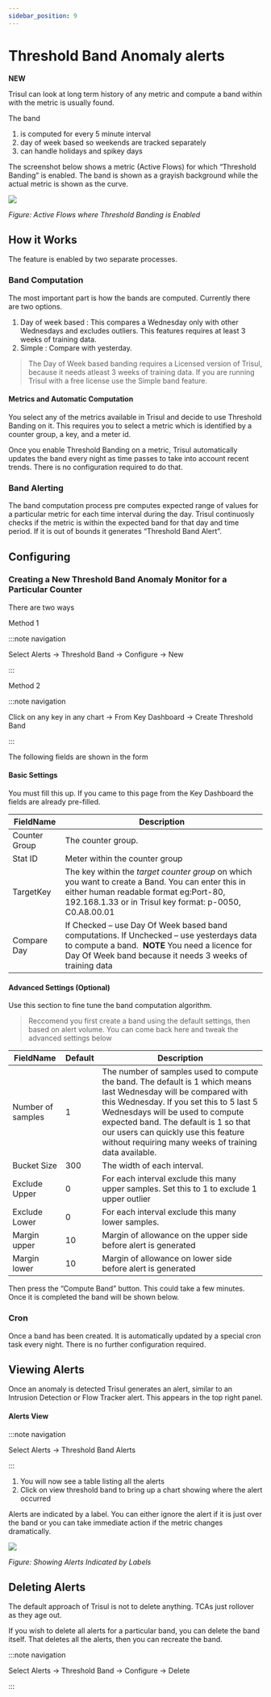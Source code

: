 ```yaml
---
sidebar_position: 9
---
```


# Threshold Band Anomaly alerts

**NEW**

Trisul can look at long term history of any metric and compute a band within with the metric is usually found.

The band

1. is computed for every 5 minute interval
2. day of week based so weekends are tracked separately
3. can handle holidays and spikey days

The screenshot below shows a metric (Active Flows) for which 
“Threshold Banding” is enabled. The band is shown as a grayish 
background while the actual metric is shown as the curve.

![](image/tband1.png)

*Figure: Active Flows where Threshold Banding is Enabled*

## How it Works

The feature is enabled by two separate processes.

### Band Computation

The most important part is how the bands are computed. Currently there are two options.

1. Day of week based : This compares a Wednesday only with other 
   Wednesdays and excludes outliers. This features requires at least 3 
   weeks of training data.
2. Simple : Compare with yesterday.

> The Day of Week based banding requires a Licensed version of Trisul, because it needs atleast 3 weeks of training data. If you are running Trisul with a free license use the Simple band feature.

#### Metrics and Automatic Computation

You select any of the metrics available in Trisul and decide to use 
Threshold Banding on it. This requires you to select a metric which is 
identified by a counter group, a key, and a meter id.

Once you enable Threshold Banding on a metric, Trisul automatically 
updates the band every night as time passes to take into account recent 
trends. There is no configuration required to do that.

### Band Alerting

The band computation process pre computes expected range of values 
for a particular metric for each time interval during the day. Trisul 
continuosly checks if the metric is within the expected band for that 
day and time period. If it is out of bounds it generates “Threshold Band
 Alert”.

## Configuring

### Creating a New Threshold Band Anomaly Monitor for a Particular Counter

There are two ways

Method 1

:::note navigation

Select Alerts → Threshold Band → Configure → New

:::

Method 2

:::note navigation

Click on any key in any chart → From Key Dashboard → Create Threshold Band

:::

The following fields are shown in the form

#### Basic Settings

You must fill this up. If you came to this page from the Key Dashboard the fields are already pre-filled.

| FieldName     | Description                                                                                                                                                                                             |
| ------------- | ------------------------------------------------------------------------------------------------------------------------------------------------------------------------------------------------------- |
| Counter Group | The counter group.                                                                                                                                                                                      |
| Stat ID       | Meter within the counter group                                                                                                                                                                          |
| TargetKey     | The key within the *target counter group* on which you want to create a Band. You can enter this in either human readable format eg:Port-80, 192.168.1.33 or in Trisul key format: p-0050, C0.A8.00.01  |
| Compare Day   | If Checked – use Day Of Week based band computations. If Unchecked – use yesterdays data to compute a band.  **NOTE** You need a licence for Day Of Week band because it needs 3 weeks of training data |

#### Advanced Settings (Optional)

Use this section to fine tune the band computation algorithm.

> Reccomend you first create a band using the default settings, then based on alert volume. You can come back here and tweak the advanced settings below

| FieldName         | Default | Description                                                                                                                                                                                                                                                                                                                              |
| ----------------- | ------- | ---------------------------------------------------------------------------------------------------------------------------------------------------------------------------------------------------------------------------------------------------------------------------------------------------------------------------------------- |
| Number of samples | 1       | The number of samples used to compute the band. The default is 1 which means last Wednesday will be compared with this Wednesday. If you set this to 5 last 5 Wednesdays will be used to compute expected band. The default is 1 so that our users can quickly use this feature without requiring many weeks of training data available. |
| Bucket Size       | 300     | The width of each interval.                                                                                                                                                                                                                                                                                                              |
| Exclude Upper     | 0       | For each interval exclude this many upper samples. Set this to 1 to exclude 1 upper outlier                                                                                                                                                                                                                                              |
| Exclude Lower     | 0       | For each interval exclude this many lower samples.                                                                                                                                                                                                                                                                                       |
| Margin upper      | 10      | Margin of allowance on the upper side before alert is generated                                                                                                                                                                                                                                                                          |
| Margin lower      | 10      | Margin of allowance on lower side before alert is generated                                                                                                                                                                                                                                                                              |

Then press the “Compute Band” button. This could take a few minutes. Once it is completed the band will be shown below.

### Cron

Once a band has been created. It is automatically updated by a 
special cron task every night. There is no further configuration 
required.

## Viewing Alerts

Once an anomaly is detected Trisul generates an alert, similar to an 
Intrusion Detection or Flow Tracker alert. This appears in the top right
 panel.

#### Alerts View

:::note navigation

Select Alerts → Threshold Band Alerts

:::

1. You will now see a table listing all the alerts
2. Click on view threshold band to bring up a chart showing where the alert occurred

Alerts are indicated by a label. You can either ignore the alert if 
it is just over the band or you can take immediate action if the metric 
changes dramatically.

![](image/tband3.png)

*Figure: Showing Alerts Indicated by Labels*

## Deleting Alerts

The default approach of Trisul is not to delete anything. TCAs just rollover as they age out.

If you wish to delete all alerts for a particular band, you can 
delete the band itself. That deletes all the alerts, then you can 
recreate the band.

:::note navigation

Select Alerts → Threshold Band → Configure → Delete

:::
